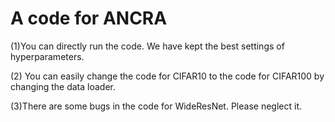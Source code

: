 # A code for ANCRA
(1)You can directly run the code. We have kept the best settings of hyperparameters.   

(2) You can easily change the code for CIFAR10 to the code for CIFAR100 by changing the data loader.  

(3)There are some bugs in the code for WideResNet. Please neglect it.
